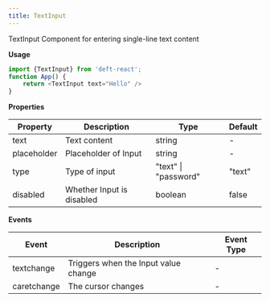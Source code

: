 ```yaml
---
title: TextInput
---
```


TextInput Component for entering single-line text content

**Usage**

```javascript
import {TextInput} from 'deft-react';
function App() {
    return <TextInput text="Hello" />
}
```

**Properties**

| Property    | Description               | Type                 | Default |
|-------------|---------------------------|----------------------|---------|
| text        | Text content              | string               | -       |
| placeholder | Placeholder of Input      | string               | -       |
| type        | Type of input             | "text" \| "password" | "text"  |
| disabled    | Whether Input is disabled | boolean              | false   |


**Events**

| Event       | Description                          | Event Type |
|-------------|--------------------------------------|------------|
| textchange  | Triggers when the Input value change | -          |
| caretchange | The cursor changes                   | -          |